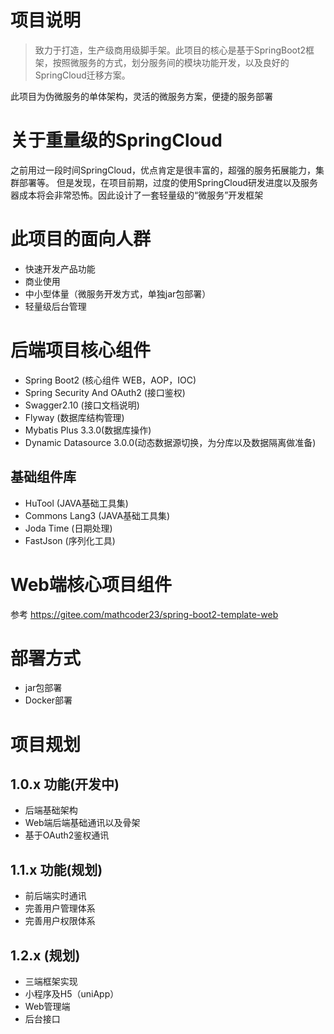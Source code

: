 # 项目说明
> 致力于打造，生产级商用级脚手架。此项目的核心是基于SpringBoot2框架，按照微服务的方式，划分服务间的模块功能开发，以及良好的SpringCloud迁移方案。

此项目为伪微服务的单体架构，灵活的微服务方案，便捷的服务部署

# 关于重量级的SpringCloud
之前用过一段时间SpringCloud，优点肯定是很丰富的，超强的服务拓展能力，集群部署等。
但是发现，在项目前期，过度的使用SpringCloud研发进度以及服务器成本将会非常恐怖。因此设计了一套轻量级的“微服务”开发框架

# 此项目的面向人群
- 快速开发产品功能
- 商业使用
- 中小型体量（微服务开发方式，单独jar包部署）
- 轻量级后台管理

# 后端项目核心组件
- Spring Boot2 (核心组件 WEB，AOP，IOC)
- Spring Security And OAuth2 (接口鉴权)
- Swagger2.10 (接口文档说明)
- Flyway (数据库结构管理)
- Mybatis Plus 3.3.0(数据库操作)
- Dynamic Datasource 3.0.0(动态数据源切换，为分库以及数据隔离做准备)

## 基础组件库
- HuTool (JAVA基础工具集)
- Commons Lang3 (JAVA基础工具集)
- Joda Time (日期处理)
- FastJson (序列化工具)

# Web端核心项目组件
参考 https://gitee.com/mathcoder23/spring-boot2-template-web
# 部署方式
- jar包部署
- Docker部署

# 项目规划

## 1.0.x 功能(开发中)
- 后端基础架构
- Web端后端基础通讯以及骨架
- 基于OAuth2鉴权通讯

## 1.1.x 功能(规划)
- 前后端实时通讯
- 完善用户管理体系
- 完善用户权限体系

## 1.2.x (规划)
- 三端框架实现
- 小程序及H5（uniApp）
- Web管理端
- 后台接口
